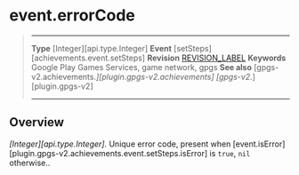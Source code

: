 # event.errorCode

> --------------------- ------------------------------------------------------------------------------------------
> __Type__              [Integer][api.type.Integer]
> __Event__             [setSteps][achievements.event.setSteps]
> __Revision__          [REVISION_LABEL](REVISION_URL)
> __Keywords__          Google Play Games Services, game network, gpgs
> __See also__          [gpgs-v2.achievements.*][plugin.gpgs-v2.achievements]
>                       [gpgs-v2.*][plugin.gpgs-v2]
> --------------------- ------------------------------------------------------------------------------------------

## Overview

_[Integer][api.type.Integer]._ Unique error code, present when [event.isError][plugin.gpgs-v2.achievements.event.setSteps.isError] is `true`, `nil` otherwise..